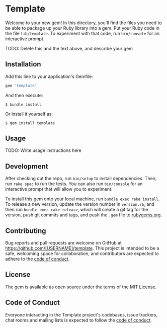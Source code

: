 # Template

Welcome to your new gem! In this directory, you'll find the files you need to be able to package up your Ruby library into a gem. Put your Ruby code in the file `lib/template`. To experiment with that code, run `bin/console` for an interactive prompt.

TODO: Delete this and the text above, and describe your gem

## Installation

Add this line to your application's Gemfile:

```ruby
gem 'template'
```

And then execute:

    $ bundle install

Or install it yourself as:

    $ gem install template

## Usage

TODO: Write usage instructions here

## Development

After checking out the repo, run `bin/setup` to install dependencies. Then, run `rake spec` to run the tests. You can also run `bin/console` for an interactive prompt that will allow you to experiment.

To install this gem onto your local machine, run `bundle exec rake install`. To release a new version, update the version number in `version.rb`, and then run `bundle exec rake release`, which will create a git tag for the version, push git commits and tags, and push the `.gem` file to [rubygems.org](https://rubygems.org).

## Contributing

Bug reports and pull requests are welcome on GitHub at https://github.com/[USERNAME]/template. This project is intended to be a safe, welcoming space for collaboration, and contributors are expected to adhere to the [code of conduct](https://github.com/[USERNAME]/template/blob/master/CODE_OF_CONDUCT.md).


## License

The gem is available as open source under the terms of the [MIT License](https://opensource.org/licenses/MIT).

## Code of Conduct

Everyone interacting in the Template project's codebases, issue trackers, chat rooms and mailing lists is expected to follow the [code of conduct](https://github.com/[USERNAME]/template/blob/master/CODE_OF_CONDUCT.md).
